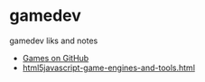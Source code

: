 # gamedev
gamedev liks and notes
- [Games on GitHub](https://github.com/leereilly/games)
- [html5javascript-game-engines-and-tools.html](http://gamethrong.blogspot.in/2014/12/html5javascript-game-engines-and-tools.html)
